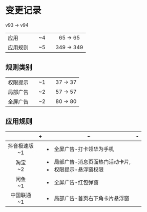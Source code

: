 # 变更记录

v93 -> v94

||||||
|-|:-:|:-:|:-:|:-:|
|应用||~4||65 -> 65|
|应用规则||~5||349 -> 349|

## 规则类别

||||||
|-|:-:|:-:|:-:|:-:|
|权限提示||~1||37 -> 37|
|局部广告||~2||57 -> 57|
|全屏广告||~2||80 -> 80|

## 应用规则

||+|~|-|
|:-:|-|-|-|
|抖音极速版<br>~1||<li>全屏广告-打卡领华为手机||
|淘宝<br>~2||<li>局部广告-消息页面热门活动卡片,<li>权限提示-悬浮窗权限||
|闲鱼<br>~1||<li>全屏广告-红包弹窗||
|中国联通<br>~1||<li>局部广告-首页右下角卡片悬浮窗||
